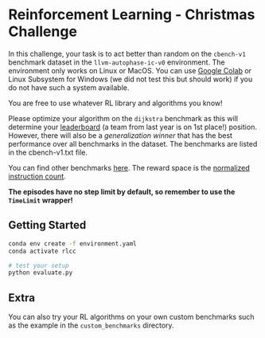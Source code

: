 # Reinforcement Learning - Christmas Challenge

In this challenge, your task is to act better than random on the `cbench-v1` benchmark dataset in the `llvm-autophase-ic-v0` environment. 
The environment only works on Linux or MacOS.
You can use [Google Colab](colab.research.google.com/) or Linux Subsystem for Windows (we did not test this but should work) if you do not have such a system available.

You are free to use whatever RL library and algorithms you know!

Please optimize your algorithm on the `dijkstra` benchmark as this will determine your [leaderboard](https://github.com/facebookresearch/CompilerGym#leaderboards) (a team from last year is on 1st place!) position.
However, there will also be a *generalization winner* that has the best performance over all benchmarks in the dataset.
The benchmarks are listed in the cbench-v1.txt file.

You can find other benchmarks [here](https://compilergym.com/llvm/index.html#datasets). The reward space is the [normalized instruction count](https://compilergym.com/llvm/index.html#ir-instruction-count).

**The episodes have no step limit by default, so remember to use the `TimeLimit` wrapper!**

## Getting Started

```bash
conda env create -f environment.yaml
conda activate rlcc

# test your setup
python evaluate.py
```

## Extra

You can also try your RL algorithms on your own custom benchmarks such as the example in the `custom_benchmarks` directory.
